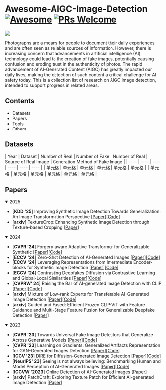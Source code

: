 # Awesome-AIGC-Image-Detection [![Awesome](https://cdn.rawgit.com/sindresorhus/awesome/d7305f38d29fed78fa85652e3a63e154dd8e8829/media/badge.svg)](https://github.com/sindresorhus/awesome) [![PRs Welcome](https://img.shields.io/badge/PRs-welcome-brightgreen.svg?style=flat-square)](http://makeapullrequest.com)  
![](1739449670179.jpg)

Photographs are a means for people to document their daily experiences and are often seen as reliable sources of information. However, there is increasing concern that advancements in artificial intelligence (AI) technology could lead to the creation of fake images, potentially causing confusion and eroding trust in the authenticity of photos. The rapid advancement of AI-Generated Content (AIGC) has greatly impacted our daily lives, making the detection of such content a critical challenge for AI safety today. This is a collection list of research on AIGC image detection, intended to support progress in related areas.  

## Contents
- Datasets
- Papers
- Tools
- Others

## Datasets
|  Year   | Dataset  |  Number of Real  |  Number of Fake  |  Number of Real  |  Source of Real Image  |  Generation Method of Fake Image  |
|  ----  | ----  |  ----  | ----  |  ----  | ----  |
| 单元格  | 单元格 | 单元格  | 单元格 | 单元格  | 单元格 |
| 单元格  | 单元格 | 单元格  | 单元格 | 单元格  | 单元格 |

## Papers
<details open>
  <summary>2025</summary>

  - [**KDD '25**] Improving Synthetic Image Detection Towards Generalization: An Image Transformation Perspective [[Paper](https://arxiv.org/pdf/2408.06741)][[Code](https://github.com/Ouxiang-Li/SAFE)]
  - [**arxiv**] TextureCrop: Enhancing Synthetic Image Detection through Texture-based Cropping [[Paper](https://arxiv.org/pdf/2407.15500)]
</details>

<details open>
  <summary>2024</summary>
  
  - [**CVPR '24**] Forgery-aware Adaptive Transformer for Generalizable Synthetic [[Paper](https://openaccess.thecvf.com/content/CVPR2024/papers/Liu_Forgery-aware_Adaptive_Transformer_for_Generalizable_Synthetic_Image_Detection_CVPR_2024_paper.pdf)][[Code](https://github.com/Michel-liu/FatFormer?tab=readme-ov-file)]
  - [**ECCV '24**] Zero-Shot Detection of AI-Generated Images [[Paper](https://www.ecva.net/papers/eccv_2024/papers_ECCV/papers/02665.pdf)][[Code](https://github.com/grip-unina/ZED/)]
  - [**ECCV '24**] Leveraging Representations from Intermediate Encoder-blocks for Synthetic Image Detection [[Paper](https://arxiv.org/pdf/2402.19091)][[Code](https://github.com/mever-team/rine/tree/main?tab=readme-ov-file)]
  - [**ECCV '24**] Contrasting Deepfakes Diffusion via Contrastive Learning and Global-Local Similarities [[Paper](https://arxiv.org/pdf/2407.20337)][[Code](https://github.com/aimagelab/CoDE)]
  - [**CVPRW' 24**] Raising the Bar of AI-generated Image Detection with CLIP [[Paper](https://openaccess.thecvf.com/content/CVPR2024W/WMF/papers/Cozzolino_Raising_the_Bar_of_AI-generated_Image_Detection_with_CLIP_CVPRW_2024_paper.pdf)][[Code](https://github.com/grip-unina/ClipBased-SyntheticImageDetection/)]
  - [**arxiv**] Mixture of Low-rank Experts for Transferable AI-Generated Image Detection [[Paper](https://arxiv.org/pdf/2404.04883)][[Code](https://github.com/zhliuworks/CLIPMoLE)]
  - [**arxiv**] Guided and Fused: Efficient Frozen CLIP-ViT with Feature Guidance and Multi-Stage Feature Fusion for Generalizable Deepfake Detection [[Paper](https://arxiv.org/pdf/2408.13697)]
</details>

<details open>
  <summary>2023</summary>

  - [**CVPR '23**] Towards Universal Fake Image Detectors that Generalize Across Generative Models [[Paper](https://openaccess.thecvf.com/content/CVPR2023/papers/Ojha_Towards_Universal_Fake_Image_Detectors_That_Generalize_Across_Generative_Models_CVPR_2023_paper.pdf)][[Code](https://github.com/WisconsinAIVision/UniversalFakeDetect)]
  - [**CVPR '23**] Learning on Gradients: Generalized Artifacts Representation for GAN-Generated Images Detection [[Paper](https://openaccess.thecvf.com/content/CVPR2023/papers/Tan_Learning_on_Gradients_Generalized_Artifacts_Representation_for_GAN-Generated_Images_Detection_CVPR_2023_paper.pdf)][[Code](https://github.com/chuangchuangtan/LGrad)]
  - [**ICCV '23**] DIRE for Diffusion-Generated Image Detection [[Paper](https://openaccess.thecvf.com/content/ICCV2023/papers/Wang_DIRE_for_Diffusion-Generated_Image_Detection_ICCV_2023_paper.pdf)][[Code](https://github.com/ZhendongWang6/DIRE)]
  - [**NeurIPS' 23**] Seeing is not always believing: Benchmarking Human and Model Perception of AI-Generated Images [[Paper](https://arxiv.org/pdf/2304.13023)][[Code](https://github.com/Inf-imagine/Sentry)]
  - [**ICCVW '2023**] Online Detection of AI-Generated Images [[Paper](https://openaccess.thecvf.com/content/ICCV2023W/DFAD/papers/Epstein_Online_Detection_of_AI-Generated_Images__ICCVW_2023_paper.pdf)]
  - [**arxiv**] PatchCraft: Exploring Texture Patch for Efficient AI-generated Image Detection [[Paper](https://arxiv.org/pdf/2311.12397v3)]
</details>
